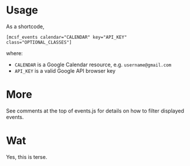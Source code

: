 # Usage

As a shortcode,

	[mcsf_events calendar="CALENDAR" key="API_KEY" class="OPTIONAL_CLASSES"]

where:
- `CALENDAR` is a Google Calendar resource, e.g. `username@gmail.com`
- `API_KEY` is a valid Google API browser key

# More

See comments at the top of events.js for details on how to filter displayed
events.

# Wat

Yes, this is terse.
